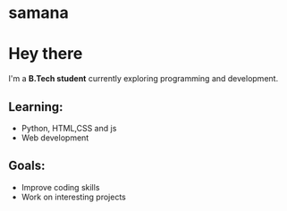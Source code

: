 # samana
# Hey there  

I'm a **B.Tech student** currently exploring programming and development.  

## Learning:
- Python, HTML,CSS and js 
- Web development  


## Goals:
- Improve coding skills  
- Work on interesting projects  

